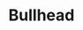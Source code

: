 ---
templateKey: blog-post
featuredpost: false
featuredimage: /assets/Bullhead.png
title: Bullhead
description: Fish|Pole
testfield: 1400
---